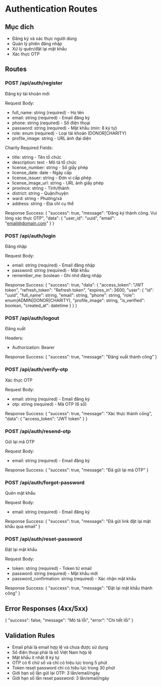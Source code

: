 # Authentication Routes

## Mục đích
- Đăng ký và xác thực người dùng
- Quản lý phiên đăng nhập
- Xử lý quên/đặt lại mật khẩu
- Xác thực OTP

## Routes

### POST /api/auth/register
Đăng ký tài khoản mới

Request Body:
- full_name: string (required) - Họ tên
- email: string (required) - Email đăng ký
- phone: string (required) - Số điện thoại
- password: string (required) - Mật khẩu (min: 8 ký tự)
- role: enum (required) - Loại tài khoản (DONOR|CHARITY)
- profile_image: string - URL ảnh đại diện

Charity Required Fields:
- title: string - Tên tổ chức
- description: text - Mô tả tổ chức
- license_number: string - Số giấy phép
- license_date: date - Ngày cấp
- license_issuer: string - Đơn vị cấp phép
- license_image_url: string - URL ảnh giấy phép
- province: string - Tỉnh/thành
- district: string - Quận/huyện
- ward: string - Phường/xã
- address: string - Địa chỉ cụ thể

Response Success:
{
  "success": true,
  "message": "Đăng ký thành công. Vui lòng xác thực OTP",
  "data": {
    "user_id": "uuid",
    "email": "email@domain.com"
  }
}

### POST /api/auth/login
Đăng nhập

Request Body:
- email: string (required) - Email đăng nhập
- password: string (required) - Mật khẩu
- remember_me: boolean - Ghi nhớ đăng nhập

Response Success:
{
  "success": true,
  "data": {
    "access_token": "JWT token",
    "refresh_token": "Refresh token",
    "expires_in": 3600,
    "user": {
      "id": "uuid",
      "full_name": string,
      "email": string,
      "phone": string,
      "role": enum(ADMIN|DONOR|CHARITY),
      "profile_image": string,
      "is_verified": boolean,
      "created_at": datetime
    }
  }
}

### POST /api/auth/logout
Đăng xuất

Headers:
- Authorization: Bearer <token>

Response Success:
{
  "success": true,
  "message": "Đăng xuất thành công"
}

### POST /api/auth/verify-otp
Xác thực OTP

Request Body:
- email: string (required) - Email đăng ký
- otp: string (required) - Mã OTP (6 số)

Response Success:
{
  "success": true,
  "message": "Xác thực thành công",
  "data": {
    "access_token": "JWT token"
  }
}

### POST /api/auth/resend-otp
Gửi lại mã OTP

Request Body:
- email: string (required) - Email đăng ký

Response Success:
{
  "success": true,
  "message": "Đã gửi lại mã OTP"
}

### POST /api/auth/forgot-password
Quên mật khẩu

Request Body:
- email: string (required) - Email đăng ký

Response Success:
{
  "success": true,
  "message": "Đã gửi link đặt lại mật khẩu qua email"
}

### POST /api/auth/reset-password
Đặt lại mật khẩu

Request Body:
- token: string (required) - Token từ email
- password: string (required) - Mật khẩu mới
- password_confirmation: string (required) - Xác nhận mật khẩu

Response Success:
{
  "success": true,
  "message": "Đặt lại mật khẩu thành công"
}

## Error Responses (4xx/5xx)
{
  "success": false,
  "message": "Mô tả lỗi",
  "error": "Chi tiết lỗi"
}

## Validation Rules
- Email phải là email hợp lệ và chưa được sử dụng
- Số điện thoại phải là số Việt Nam hợp lệ
- Mật khẩu ít nhất 8 ký tự
- OTP có 6 chữ số và chỉ có hiệu lực trong 5 phút
- Token reset password chỉ có hiệu lực trong 30 phút
- Giới hạn số lần gửi lại OTP: 3 lần/email/ngày
- Giới hạn số lần reset password: 3 lần/email/ngày